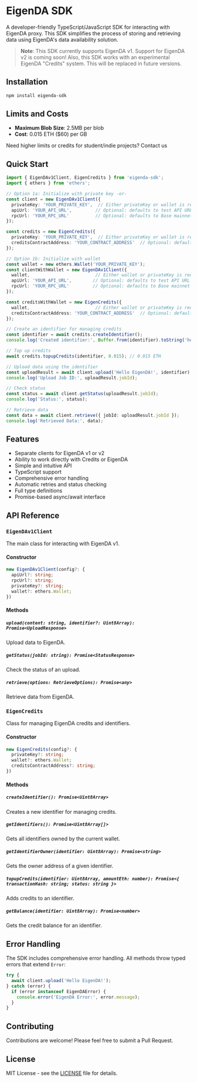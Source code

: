 
# EigenDA SDK

A developer-friendly TypeScript/JavaScript SDK for interacting with EigenDA proxy. This SDK simplifies the process of storing and retrieving data using EigenDA's data availability solution.

> **Note**: This SDK currently supports EigenDA v1. Support for EigenDA v2 is coming soon! Also, this SDK works with an experimental EigenDA "Credits" system. This will be replaced in future versions. 

## Installation

```bash
npm install eigenda-sdk
```

## Limits and Costs

- **Maximum Blob Size**: 2.5MB per blob
- **Cost**: 0.015 ETH ($60) per GB

Need higher limits or credits for student/indie projects? Contact us

## Quick Start

```typescript
import { EigenDAv1Client, EigenCredits } from 'eigenda-sdk';
import { ethers } from 'ethers';

// Option 1a: Initialize with private key -or-
const client = new EigenDAv1Client({
  privateKey: 'YOUR_PRIVATE_KEY',  // Either privateKey or wallet is required
  apiUrl: 'YOUR_API_URL',         // Optional: defaults to test API URL
  rpcUrl: 'YOUR_RPC_URL'          // Optional: defaults to Base mainnet
});

const credits = new EigenCredits({
  privateKey: 'YOUR_PRIVATE_KEY',  // Either privateKey or wallet is required
  creditsContractAddress: 'YOUR_CONTRACT_ADDRESS'  // Optional: defaults to mainnet address
});

// Option 1b: Initialize with wallet
const wallet = new ethers.Wallet('YOUR_PRIVATE_KEY');
const clientWithWallet = new EigenDAv1Client({
  wallet,                         // Either wallet or privateKey is required
  apiUrl: 'YOUR_API_URL',        // Optional: defaults to test API URL
  rpcUrl: 'YOUR_RPC_URL'         // Optional: defaults to Base mainnet
});

const creditsWithWallet = new EigenCredits({
  wallet,                         // Either wallet or privateKey is required
  creditsContractAddress: 'YOUR_CONTRACT_ADDRESS'  // Optional: defaults to mainnet address
});

// Create an identifier for managing credits
const identifier = await credits.createIdentifier();
console.log('Created identifier:', Buffer.from(identifier).toString('hex'));

// Top up credits
await credits.topupCredits(identifier, 0.015); // 0.015 ETH

// Upload data using the identifier
const uploadResult = await client.upload('Hello EigenDA!', identifier);
console.log('Upload Job ID:', uploadResult.jobId);

// Check status
const status = await client.getStatus(uploadResult.jobId);
console.log('Status:', status);

// Retrieve data
const data = await client.retrieve({ jobId: uploadResult.jobId });
console.log('Retrieved Data:', data);
```

## Features

- Separate clients for EigenDA v1 or v2
- Ability to work directly with Credits or EigenDA
- Simple and intuitive API
- TypeScript support
- Comprehensive error handling
- Automatic retries and status checking
- Full type definitions
- Promise-based async/await interface

## API Reference

### `EigenDAv1Client`

The main class for interacting with EigenDA v1.

#### Constructor

```typescript
new EigenDAv1Client(config?: {
  apiUrl?: string;
  rpcUrl?: string;
  privateKey?: string;
  wallet?: ethers.Wallet;
})
```

#### Methods

##### `upload(content: string, identifier?: Uint8Array): Promise<UploadResponse>`
Upload data to EigenDA.

##### `getStatus(jobId: string): Promise<StatusResponse>`
Check the status of an upload.

##### `retrieve(options: RetrieveOptions): Promise<any>`
Retrieve data from EigenDA.

### `EigenCredits`

Class for managing EigenDA credits and identifiers.

#### Constructor

```typescript
new EigenCredits(config?: {
  privateKey?: string;
  wallet?: ethers.Wallet;
  creditsContractAddress?: string;
})
```

#### Methods

##### `createIdentifier(): Promise<Uint8Array>`
Creates a new identifier for managing credits.

##### `getIdentifiers(): Promise<Uint8Array[]>`
Gets all identifiers owned by the current wallet.

##### `getIdentifierOwner(identifier: Uint8Array): Promise<string>`
Gets the owner address of a given identifier.

##### `topupCredits(identifier: Uint8Array, amountEth: number): Promise<{ transactionHash: string; status: string }>`
Adds credits to an identifier.

##### `getBalance(identifier: Uint8Array): Promise<number>`
Gets the credit balance for an identifier.

## Error Handling

The SDK includes comprehensive error handling. All methods throw typed errors that extend `Error`:

```typescript
try {
  await client.upload('Hello EigenDA!');
} catch (error) {
  if (error instanceof EigenDAError) {
    console.error('EigenDA Error:', error.message);
  }
}
```

## Contributing

Contributions are welcome! Please feel free to submit a Pull Request.

## License

MIT License - see the [LICENSE](LICENSE) file for details.
